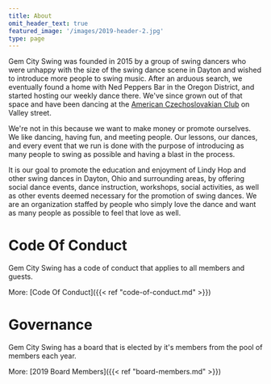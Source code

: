 ```yaml
---
title: About
omit_header_text: true
featured_image: '/images/2019-header-2.jpg'
type: page
---
```


Gem City Swing was founded in 2015 by a group of swing dancers who were unhappy with the size of the swing dance scene in Dayton and wished to introduce more people to swing music. After an arduous search, we eventually found a home with Ned Peppers Bar in the Oregon District, and started hosting our weekly dance there. We've since grown out of that space and have been dancing at the [American Czechoslovakian Club](https://goo.gl/maps/FTHUeuSBqKnNEJgQ6) on Valley street.

We're not in this because we want to make money or promote ourselves. We like dancing, having fun, and meeting people. Our lessons, our dances, and every event that we run is done with the purpose of introducing as many people to swing as possible and having a blast in the process.

It is our goal to promote the education and enjoyment of Lindy Hop and other swing dances in Dayton, Ohio and surrounding areas, by offering social dance events, dance instruction, workshops, social activities, as well as other events deemed necessary for the promotion of swing dances. We are an organization staffed by people who simply love the dance and want as many people as possible to feel that love as well.

# Code Of Conduct

Gem City Swing has a code of conduct that applies to all members and guests.

More: [Code Of Conduct]({{< ref "code-of-conduct.md" >}})

# Governance

Gem City Swing has a board that is elected by it's members from the pool of members each year.

More: [2019 Board Members]({{< ref "board-members.md" >}})

